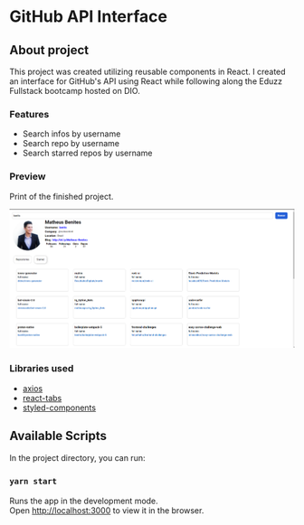 # GitHub API Interface 

## About project

This project was created utilizing reusable components in React. I created an interface for GitHub's API using React while following along the Eduzz Fullstack bootcamp hosted on DIO.

### Features

- Search infos by username
- Search repo by username
- Search starred repos by username

### Preview

Print of the finished project.

![plot](./image/snapshot-1.png)

### Libraries used

- [axios](https://www.npmjs.com/package/axios)
- [react-tabs](https://www.npmjs.com/package/react-tabs)
- [styled-components](https://styled-components.com/)

## Available Scripts

In the project directory, you can run:

### `yarn start`

Runs the app in the development mode.\
Open [http://localhost:3000](http://localhost:3000) to view it in the browser.


